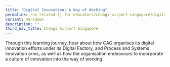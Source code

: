 ```yaml
---
title: "Digital Innovation: A Way of Working"
permalink: /ne-related-lj-for-educators/changi-airport-singapore/digital-innovation/
variant: markdown
description: ""
third_nav_title: Changi Airport Singapore
---
```

Through this learning journey, hear about how CAG organises its digital innovation efforts under its Digital Factory, and Process and Systems Innovation arms, as well as how the organisation endeavours to incorporate a culture of innovation into the way of working. 

